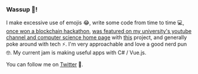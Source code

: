 ### Wassup 👋!

I make excessive use of emojis 😂, write some code from time to time 💻, [once won a blockchain hackathon](https://twitter.com/iDanScott/status/1287686296190758912), [was featured on my university's youtube channel and computer science home page](https://www.youtube.com/watch?v=sQo8j2BtDrM) with [this](https://github.com/PRCS251A) project, and generally poke around with tech ⚡. I'm very approachable and love a good nerd pun 🤓. My current jam is making useful apps with C# / Vue.js. 

You can follow me on [Twitter](https://twitter.com/CoderDan) 🐤.

